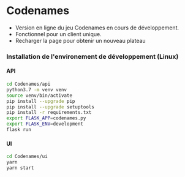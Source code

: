 # Codenames

- Version en ligne du jeu Codenames en cours de développement.
- Fonctionnel pour un client unique.
- Recharger la page pour obtenir un nouveau plateau

### Installation de l'environement de développement (Linux)

#### API

```bash
cd Codenames/api
python3.7 -m venv venv
source venv/bin/activate
pip install --upgrade pip
pip install --upgrade setuptools
pip install -r requirements.txt
export FLASK_APP=codenames.py
export FLASK_ENV=development
flask run
```
#### UI

```bash
cd Codenames/ui
yarn
yarn start
```


